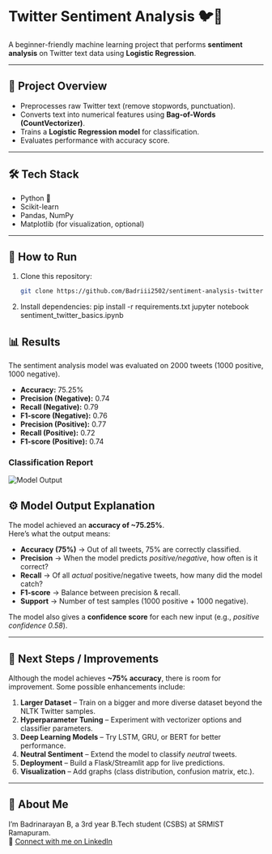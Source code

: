 # Twitter Sentiment Analysis 🐦💬

A beginner-friendly machine learning project that performs **sentiment analysis** on Twitter text data using **Logistic Regression**.

---

## 📌 Project Overview
- Preprocesses raw Twitter text (remove stopwords, punctuation).
- Converts text into numerical features using **Bag-of-Words (CountVectorizer)**.
- Trains a **Logistic Regression model** for classification.
- Evaluates performance with accuracy score.

---

## 🛠️ Tech Stack
- Python 🐍  
- Scikit-learn  
- Pandas, NumPy  
- Matplotlib (for visualization, optional)

---

## 🚀 How to Run
1. Clone this repository:
   ```bash
   git clone https://github.com/Badriii2502/sentiment-analysis-twitter.git

2. Install dependencies:
   pip install -r requirements.txt
   jupyter notebook sentiment_twitter_basics.ipynb

## 📊 Results

The sentiment analysis model was evaluated on 2000 tweets (1000 positive, 1000 negative).

- **Accuracy:** 75.25%  
- **Precision (Negative):** 0.74  
- **Recall (Negative):** 0.79  
- **F1-score (Negative):** 0.76  
- **Precision (Positive):** 0.77  
- **Recall (Positive):** 0.72  
- **F1-score (Positive):** 0.74  

### Classification Report
![Model Output](output.png)


## ⚙️ Model Output Explanation

The model achieved an **accuracy of ~75.25%**.  
Here’s what the output means:

- **Accuracy (75%)** → Out of all tweets, 75% are correctly classified.  
- **Precision** → When the model predicts *positive/negative*, how often is it correct?  
- **Recall** → Of all *actual* positive/negative tweets, how many did the model catch?  
- **F1-score** → Balance between precision & recall.  
- **Support** → Number of test samples (1000 positive + 1000 negative).  

The model also gives a **confidence score** for each new input (e.g., *positive confidence 0.58*).

---

## 🔮 Next Steps / Improvements

Although the model achieves **~75% accuracy**, there is room for improvement. Some possible enhancements include:  

1. **Larger Dataset** – Train on a bigger and more diverse dataset beyond the NLTK Twitter samples.  
2. **Hyperparameter Tuning** – Experiment with vectorizer options and classifier parameters.  
3. **Deep Learning Models** – Try LSTM, GRU, or BERT for better performance.  
4. **Neutral Sentiment** – Extend the model to classify *neutral* tweets.  
5. **Deployment** – Build a Flask/Streamlit app for live predictions.  
6. **Visualization** – Add graphs (class distribution, confusion matrix, etc.).  

---



## 🙋 About Me
I’m Badrinarayan B, a 3rd year B.Tech student (CSBS) at SRMIST Ramapuram.  
🔗 [Connect with me on LinkedIn](https://www.linkedin.com/in/badrinarayan-b-4a87a6293/)



